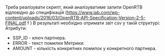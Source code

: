 Треба реалізувати скрипт, який аналізуватиме запити OpenRTB відповідно до специфікацій (https://www.iab.com/wp-content/uploads/2016/03/OpenRTB-API-Specification-Version-2-5-FINAL.pdf
f )
В результаті необхідно отримати звіт csv у такій структурі:
Атрибути:

- SSP_ID - ключ партнера.
- ERROR - текст помилки
  Метрики:
- AMOUNT - кількість конкретних помилок у конкретного партнера.
